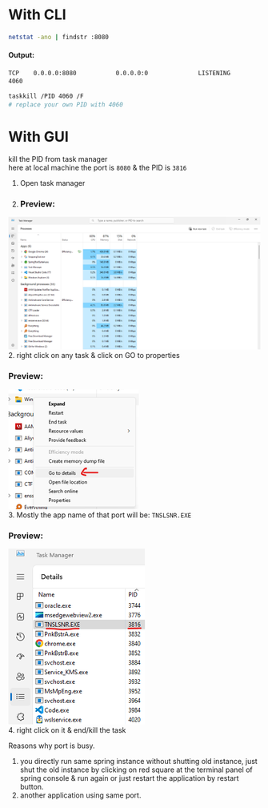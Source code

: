 # With CLI  
```bash
netstat -ano | findstr :8080
```  
#### Output:  
```vbnet
TCP    0.0.0.0:8080           0.0.0.0:0              LISTENING       4060
```  
```bash
taskkill /PID 4060 /F   
# replace your own PID with 4060
```  

# With GUI  
kill the PID from task manager  
here at local machine the port is `8080` & the PID is `3816`  
1. Open task manager  
2. ### Preview:  
![](./Images/001.png)  
2. right click on any task & click on GO to properties  
### Preview:  
![](./Images/002.png)  
3. Mostly the app name of that port will be: `TNSLSNR.EXE`
### Preview:  
![](./Images/003.png)  
4. right click on it & end/kill the task  


Reasons why port is busy.  
1. you directly run same spring instance without shutting old instance, just shut the old instance by clicking on red square at the terminal panel of spring console & run again or just restart the application by restart button.  
2. another application using same port.  